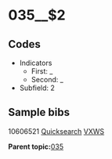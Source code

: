 # 035\_\_$2

## Codes

-   Indicators
    -   First: \_
    -   Second: \_
-   Subfield: 2

## Sample bibs

10606521 [Quicksearch](https://search.library.yale.edu/catalog/10606521) [VXWS](http://prodorbis.library.yale.edu:7014/vxws/GetHoldingsService?bibId=10606521)

**Parent topic:**[035](../../tags/035/035.md)

